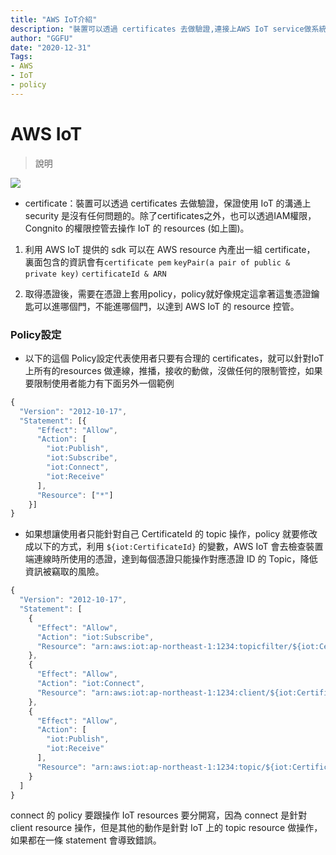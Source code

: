 ```yaml
---
title: "AWS IoT介紹"
description: "裝置可以透過 certificates 去做驗證,連接上AWS IoT service做系統整合應用"
author: "GGFU"
date: "2020-12-31"
Tags: 
- AWS
- IoT
- policy
---
```



# AWS IoT

> 說明

![](https://i.imgur.com/khnUOLr.png)


- certificate：裝置可以透過 certificates 去做驗證，保證使用 IoT 的溝通上 security 是沒有任何問題的。除了certificates之外，也可以透過IAM權限，Congnito 的權限控管去操作 IoT 的  resources (如上圖)。


1. 利用 AWS IoT 提供的 sdk 可以在 AWS resource 內產出一組 certificate， 裏面包含的資訊會有`certificate pem` `keyPair(a pair of public & private key)` `certificateId & ARN`

2. 取得憑證後，需要在憑證上套用policy，policy就好像規定這拿著這隻憑證鑰匙可以進哪個門，不能進哪個門，以達到 AWS IoT 的 resource 控管。

### Policy設定
- 以下的這個 Policy設定代表使用者只要有合理的 certificates，就可以針對IoT上所有的resources 做連線，推播，接收的動做，沒做任何的限制管控，如果要限制使用者能力有下面另外一個範例

```javascript
{
  "Version": "2012-10-17",
  "Statement": [{
      "Effect": "Allow",
      "Action": [
        "iot:Publish",
        "iot:Subscribe",
        "iot:Connect",
        "iot:Receive"
      ],
      "Resource": ["*"]
    }]
}
```

- 如果想讓使用者只能針對自己 CertificateId 的 topic 操作，policy 就要修改成以下的方式，利用 `${iot:CertificateId}` 的變數，AWS IoT 會去檢查裝置端連線時所使用的憑證，達到每個憑證只能操作對應憑證 ID 的 Topic，降低資訊被竊取的風險。


```javascript
{
  "Version": "2012-10-17",
  "Statement": [
    {
      "Effect": "Allow",
      "Action": "iot:Subscribe",
      "Resource": "arn:aws:iot:ap-northeast-1:1234:topicfilter/${iot:CertificateId}"
    },
    {
      "Effect": "Allow",
      "Action": "iot:Connect",
      "Resource": "arn:aws:iot:ap-northeast-1:1234:client/${iot:CertificateId}"
    },
    {
      "Effect": "Allow",
      "Action": [
        "iot:Publish",
        "iot:Receive"
      ],
      "Resource": "arn:aws:iot:ap-northeast-1:1234:topic/${iot:CertificateId}"
    }
  ]
}
```

connect 的 policy 要跟操作 IoT resources 要分開寫，因為 connect 是針對 client resource 操作，但是其他的動作是針對 IoT 上的 topic resource 做操作，如果都在一條 statement 會導致錯誤。

